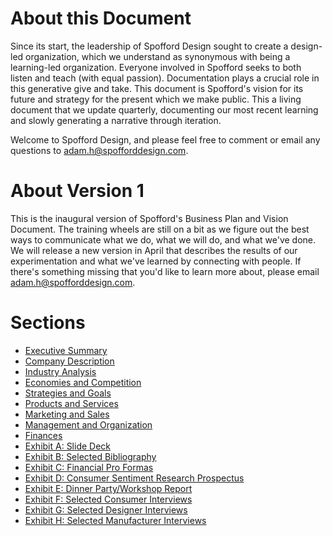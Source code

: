 # About this Document

Since its start, the leadership of Spofford Design sought to create a design-led organization, which we understand as synonymous with being a learning-led organization. Everyone involved in Spofford seeks to both listen and teach (with equal passion). Documentation plays a crucial role in this generative give and take. This document is Spofford's vision for its future and strategy for the present which we make public. This a living document that we update quarterly, documenting our most recent learning and slowly generating a narrative through iteration.

Welcome to Spofford Design, and please feel free to comment or email any questions to adam.h@spofforddesign.com.

# About Version 1
This is the inaugural version of Spofford's Business Plan and Vision Document. The training wheels are still on a bit as we figure out the best ways to communicate what we do, what we will do, and what we've done. We will release a new version in April that describes the results of our experimentation and what we've learned by connecting with people. If there's something missing that you'd like to learn more about, please email adam.h@spofforddesign.com.

# Sections
* [Executive Summary](./executive-summary.md)
* [Company Description](./company-description.md)
* [Industry Analysis](./industry-analysis.md)
* [Economies and Competition](./market-competition.md)
* [Strategies and Goals](./strategies-and-goals.md)
* [Products and Services](./products-services.md)
* [Marketing and Sales](./marketing-sales.md)
* [Management and Organization](./management-organization.md)
* [Finances](./finances.md)
* [Exhibit A: Slide Deck](./spofford-deck.pdf)
* [Exhibit B: Selected Bibliography](https://docs.google.com/document/d/1lh5il4ww0ykOjm-QdYNnK6TYXyaoCdxCbAd6tn7jQMI/edit?usp=sharing)
* [Exhibit C: Financial Pro Formas](https://docs.google.com/spreadsheets/d/17bdNSwDLtOJB699pO5a0w1HpoiBRPnhDUbq2hQIt2OA/edit?usp=sharing)
* [Exhibit D: Consumer Sentiment Research Prospectus](https://docs.google.com/document/d/1qEEy4mPH5v-MqzIirYQ9IfU0cPR047ajl56pBTLwXBk/edit?usp=sharing)
* [Exhibit E: Dinner Party/Workshop Report](./dinner-workshop.pdf)
* [Exhibit F: Selected Consumer Interviews](https://docs.google.com/document/d/1TxAtqgtDoQA5ngcSP4QE25pmWNjR92iAMmwX_FdNDCk/edit?usp=sharing)
* [Exhibit G: Selected Designer Interviews](https://docs.google.com/document/d/1onVusha7k4GwOmY0NmTTIDdOCkgy1MFL544h2Gr3rAA/edit?usp=sharing)
* [Exhibit H: Selected Manufacturer Interviews](https://docs.google.com/document/d/1_pLcE12bDVB46N8XeEtSXYYcSshoq5VhCYVe4hq_kQM/edit?usp=sharing)
